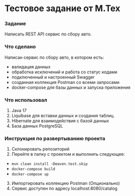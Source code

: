 # Тестовое задание от М.Тех

### Задание
Написать REST API сервис по сбору авто.
### Что сделано
Написан сервис по сбору авто, в котором есть:
- валидация данных
- обработка исключений и работа со статус кодами
- подключенный и настроенный Swagger
- созданная коллекция Postman со всеми запросами
- docker-compose для базы данных и запуска приложения

### Что использовал
1. Java 17
2. Liquibase для вставки данных и создания таблиц
3. Hibernate для взаимодействия с базой данных
4. База данных PostgreSQL

### Инструкция по развертыванию проекта
1. Склонировать репозиторий
2. Перейте в папку с проектом и выполнить следующее:
- ```mvn clean install -Dmaven.test.skip```
- ```docker-compose build```
- ```docker-compose up```
3. Импортировать коллекцию Postman (Опционально)
4. Сервис доступен по адресу localhost:8080/catalog 
